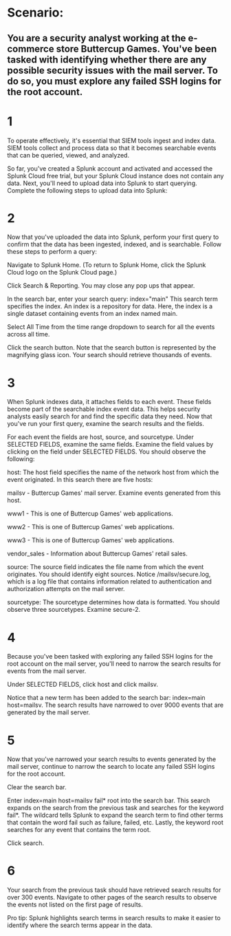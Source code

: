 # Scenario: 
## You are a security analyst working at the e-commerce store Buttercup Games. You've been tasked with identifying whether there are any possible security issues with the mail server. To do so, you must explore any failed SSH logins for the root account.  

# 1
To operate effectively, it's essential that SIEM tools ingest and index data. SIEM tools collect and process data so that it becomes searchable events that can be queried, viewed, and analyzed.

So far, you've created a Splunk account and activated and accessed the Splunk Cloud free trial, but your Splunk Cloud instance does not contain any data. Next, you'll need to upload data into Splunk to start querying. Complete the following steps to upload data into Splunk:

# 2 
Now that you've uploaded the data into Splunk, perform your first query to confirm that the data has been ingested, indexed, and is searchable. Follow these steps to perform a query:

Navigate to Splunk Home. (To return to Splunk Home, click the Splunk Cloud logo on the Splunk Cloud page.)

Click Search & Reporting. You may close any pop ups that appear.

In the search bar,  enter your search query:
index="main"
This search term specifies the index. An index is a repository for data. Here, the index is a single dataset containing events from an index named main.

Select All Time from the time range dropdown to search for all the events across all time.

Click the search button. Note that the search button is represented by the magnifying glass icon. Your search should retrieve thousands of events.
 # 3 
 When Splunk indexes data, it attaches fields to each event. These fields become part of the searchable index event data. This helps security analysts easily search for and find the specific data they need. Now that you've run your first query, examine the search results and the fields.

For each event the fields are host, source, and sourcetype. Under SELECTED FIELDS, examine the same fields.
Examine the field values by clicking on the field under SELECTED FIELDS. You should observe the following:

host: The host field specifies the name of the network host from which the event originated. In this search there are five hosts:

mailsv - Buttercup Games' mail server. Examine events generated from this host.

www1 - This is one of Buttercup Games' web applications.

www2 - This is one of Buttercup Games' web applications.

www3 - This is one of Buttercup Games' web applications.

vendor_sales - Information about Buttercup Games' retail sales.

source: The source field indicates the file name from which the event originates. You should identify eight sources. Notice /mailsv/secure.log, which is a log file that contains information related to authentication and authorization attempts on the mail server.

sourcetype: The sourcetype determines how data is formatted. You should observe three sourcetypes. Examine secure-2.

# 4 
Because you've been tasked with exploring any failed SSH logins for the root account on the mail server, you'll need to narrow the search results for events from the mail server.

Under SELECTED FIELDS, click host and click mailsv.

Notice that a new term has been added to the search bar: index=main host=mailsv. The search results have narrowed to over 9000 events that are generated by the mail server.

# 5 
Now that you've narrowed your search results to events generated by the mail server, continue to narrow the search to locate any failed SSH logins for the root account. 

Clear the search bar.

Enter index=main host=mailsv fail* root into the search bar.
This search expands on the search from the previous task and searches for the keyword fail*. The wildcard tells Splunk to expand the search term to find other terms that contain the word fail such as failure, failed, etc. Lastly, the keyword root searches for any event that contains the term root.

Click search.

# 6 
Your search from the previous task should have retrieved search results for over 300 events. Navigate to other pages of the search results to observe the events not listed on the first page of results.

Pro tip: Splunk highlights search terms in search results to make it easier to identify where the search terms appear in the data.
